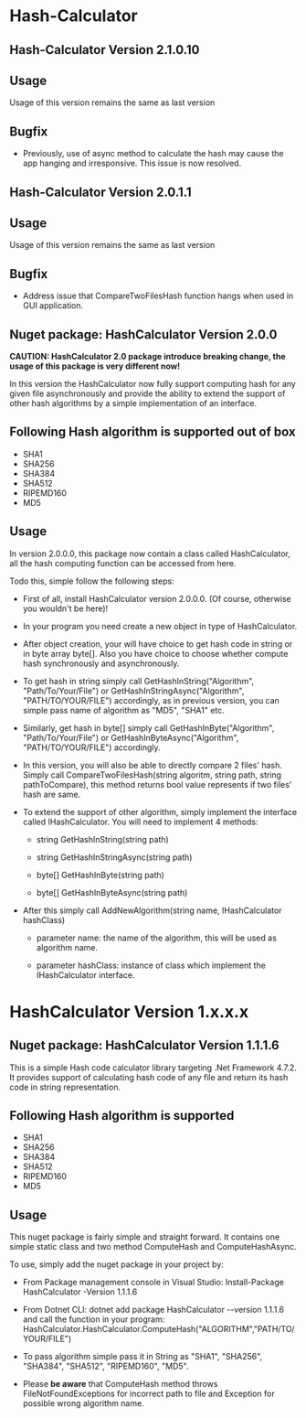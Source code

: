 # Hash-Calculator

## Hash-Calculator Version 2.1.0.10

## Usage

Usage of this version remains the same as last version

## Bugfix

* Previously, use of async method to calculate the hash may cause the app hanging and irresponsive. This issue is now resolved.

## Hash-Calculator Version 2.0.1.1

## Usage

Usage of this version remains the same as last version

## Bugfix

* Address issue that CompareTwoFilesHash function hangs when used in GUI application.

## Nuget package: HashCalculator Version 2.0.0

**CAUTION: HashCalculator 2.0 package introduce breaking change, the usage of this package is very different now!**

In this version the HashCalculator now fully support computing hash for any given file asynchronously and provide the ability to extend the support of other hash algorithms
by a simple implementation of an interface.

## Following Hash algorithm is supported out of box

* SHA1
* SHA256
* SHA384
* SHA512
* RIPEMD160
* MD5

## Usage

In version 2.0.0.0, this package now contain a class called HashCalculator, all the hash computing function can be accessed from here.

Todo this, simple follow the following steps:

* First of all, install HashCalculator version 2.0.0.0. (Of course, otherwise you wouldn't be here)!

* In your program you need create a new object in type of HashCalculator.

* After object creation, your will have choice to get hash code in string or in byte array byte[]. Also you have choice to choose whether compute hash synchronously and asynchronously.

* To get hash in string simply call GetHashInString("Algorithm", "Path/To/Your/File") or GetHashInStringAsync("Algorithm", "PATH/TO/YOUR/FILE") accordingly, as in previous version, you can simple pass name of algorithm as "MD5", "SHA1" etc.

* Similarly, get hash in byte[] simply call GetHashInByte("Algorithm", "Path/To/Your/File") or GetHashInByteAsync("Algorithm", "PATH/TO/YOUR/FILE") accordingly.

* In this version, you will also be able to directly compare 2 files' hash. Simply call CompareTwoFilesHash(string algoritm, string path, string pathToCompare), this method returns bool value represents if two files' hash are same.

* To extend the support of other algorithm, simply implement the interface called IHashCalculator. You will need to implement 4 methods:

    * string GetHashInString(string path)

    * string GetHashInStringAsync(string path)

    * byte[] GetHashInByte(string path)

    * byte[] GetHashInByteAsync(string path)

* After this simply call AddNewAlgorithm(string name, IHashCalculator hashClass)

    * parameter name: the name of the algorithm, this will be used as algorithm name.

    * parameter hashClass: instance of class which implement the IHashCalculator interface.

# HashCalculator Version 1.x.x.x

## Nuget package: HashCalculator Version 1.1.1.6

This is a simple Hash code calculator library targeting .Net Framework 4.7.2. It provides support of calculating hash code of
any file and return its hash code in string representation.

## Following Hash algorithm is supported

* SHA1
* SHA256
* SHA384
* SHA512
* RIPEMD160
* MD5

## Usage

 This nuget package is fairly simple and straight forward. It contains one simple static class and two method ComputeHash and ComputeHashAsync.

 To use, simply add the nuget package in your project by:

* From Package management console in Visual Studio: Install-Package HashCalculator -Version 1.1.1.6

* From Dotnet CLI: dotnet add package HashCalculator --version 1.1.1.6
 and call the function in your program: HashCalculator.HashCalculator.ComputeHash("ALGORITHM","PATH/TO/YOUR/FILE")

* To pass algorithm simple pass it in String as "SHA1", "SHA256", "SHA384", "SHA512", "RIPEMD160", "MD5".

* Please **be aware** that ComputeHash method throws FileNotFoundExceptions for incorrect path to file
  and Exception for possible wrong algorithm name.
